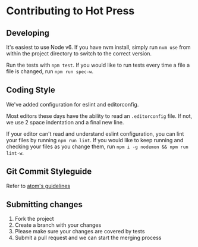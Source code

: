 # Contributing to Hot Press

## Developing

It's easiest to use Node v6. If you have nvm install, simply run `nvm use` from
within the project directory to switch to the correct version.

Run the tests with `npm test`. If you would like to run tests every time a file
a file is changed, run `npm run spec-w`.

## Coding Style

We've added configuration for eslint and editorconfig.

Most editors these days have the ability to read an `.editorconfig` file. If
not, we use 2 space indentation and a final new line.

If your editor can't read and understand eslint configuration, you can lint your
files by running `npm run lint`. If you would like to keep running and checking
your files as you change them, run `npm i -g nodemon && npm run lint-w`.

## Git Commit Styleguide

Refer to [atom's guidelines](https://github.com/atom/atom/blob/master/CONTRIBUTING.md#git-commit-messages)

## Submitting changes

1. Fork the project
1. Create a branch with your changes
1. Please make sure your changes are covered by tests
1. Submit a pull request and we can start the merging process
